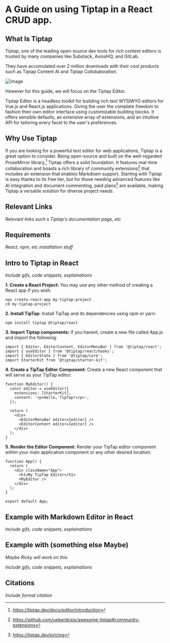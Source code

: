 # A Guide on using Tiptap in a React CRUD app.

## What Is Tiptap

Tiptap, one of the leading open-source dev tools for rich content editors is trusted by many companies like Substack, AxiosHQ, and GitLab.

They have accumulated over 2 million downloads with their cool products such as Tiptap Content AI and Tiptap Collobatoration. 


![image](https://github.com/AshkanAleshams/learning-software-engineering.github.io/assets/90326959/a032584f-7d0b-4232-9d76-ee965e972f2b)


However for this guide, we will focus on the Tiptap Editor.

Tiptap Editor is a headless toolkit for building rich text WYSIWYG editors for Vue.js and React.js applications. Giving the user the complete freedom to fashion their own editor interface using customizable building blocks. 
It offers sensible defaults, an extensive array of extensions, and an intuitive API for tailoring every facet to the user's preferences.



## Why Use Tiptap

If you are looking for a powerful text editor for web applications, Tiptap is a great option to consider. Being open-source and built on the well-regarded ProseMirror library,[^1] Tiptap offers a solid foundation. It features real-time collaboration and boasts a rich library of community extensions[^2] that includes an extension that enables Markdown support. Starting with Tiptap is easy thanks to its free tier, but for those needing advanced features like AI integration and document commenting, paid plans[^3] are available, making Tiptap a versatile solution for diverse project needs.

## Relevant Links
_Relevant links such s Tiptap's documentation page, etc_

## Requirements
_React, npm, etc installation stuff_

## Intro to Tiptap in React

_Include gifs, code snippets, explainations_

**1. Create a React Project:**
You may use any other method of creating a React app if you wish.
``` 
npx create-react-app my-tiptap-project
cd my-tiptap-project
```

**2. Install TipTap:**
Install TipTap and its dependencies using npm or yarn:
```
npm install tiptap @tiptap/react
```

**3. Import Tiptap components:**
If you havent, create a new file called App.js and import the following:
```
import { Editor, EditorContent, EditorMenuBar } from '@tiptap/react';
import { useEditor } from '@tiptap/react/hooks';
import { EditorState } from '@tiptap/core';
import StarterKit from '@tiptap/starter-kit';
```

**4. Create a TipTap Editor Component:**
Create a new React component that will serve as your TipTap editor:
```
function MyEditor() {
  const editor = useEditor({
    extensions: [StarterKit],
    content: '<p>Hello, TipTap!</p>',
  });

  return (
    <div>
      <EditorMenuBar editor={editor} />
      <EditorContent editor={editor} />
    </div>
  );
}
```

**5. Render the Editor Component:**
Render your TipTap editor component within your main application component or any other desired location:
```
function App() {
  return (
    <div className="App">
      <h1>My TipTap Editor</h1>
      <MyEditor />
    </div>
  );
}

export default App;
```

## Example with Markdown Editor in React
_Include gifs, code snippets, explainations_


## Example with (something else Maybe)
_Maybe Ricky will work on this_

_Include gifs, code snippets, explainations_

## Citations
_Include formal citation_
[^1]: https://tiptap.dev/docs/editor/introduction
[^2]: https://github.com/ueberdosis/awesome-tiptap#community-extensions
[^3]: https://tiptap.dev/pricing
